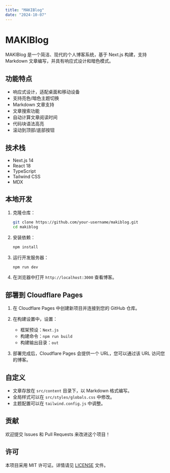 ```yaml
---
title: "MAKIBlog"
date: "2024-10-07"
---
```


# MAKIBlog

MAKIBlog 是一个简洁、现代的个人博客系统，基于 Next.js 构建，支持 Markdown 文章编写，并具有响应式设计和暗色模式。

## 功能特点

- 响应式设计，适配桌面和移动设备
- 支持亮色/暗色主题切换
- Markdown 文章支持
- 文章搜索功能
- 自动计算文章阅读时间
- 代码块语法高亮
- 滚动到顶部/底部按钮

## 技术栈

- Next.js 14
- React 18
- TypeScript
- Tailwind CSS
- MDX

## 本地开发

1. 克隆仓库：

   ```bash
   git clone https://github.com/your-username/makiblog.git
   cd makiblog
   ```

2. 安装依赖：

   ```bash
   npm install
   ```

3. 运行开发服务器：

   ```bash
   npm run dev
   ```

4. 在浏览器中打开 `http://localhost:3000` 查看博客。

## 部署到 Cloudflare Pages

1. 在 Cloudflare Pages 中创建新项目并连接到您的 GitHub 仓库。

2. 在构建设置中，设置：

   - 框架预设：`Next.js`
   - 构建命令：`npm run build`
   - 构建输出目录：`out`

3. 部署完成后，Cloudflare Pages 会提供一个 URL，您可以通过该 URL 访问您的博客。

## 自定义

- 文章存放在 `src/content` 目录下，以 Markdown 格式编写。
- 全局样式可以在 `src/styles/globals.css` 中修改。
- 主题配置可以在 `tailwind.config.js` 中调整。

## 贡献

欢迎提交 Issues 和 Pull Requests 来改进这个项目！

## 许可

本项目采用 MIT 许可证。详情请见 [LICENSE](LICENSE) 文件。

